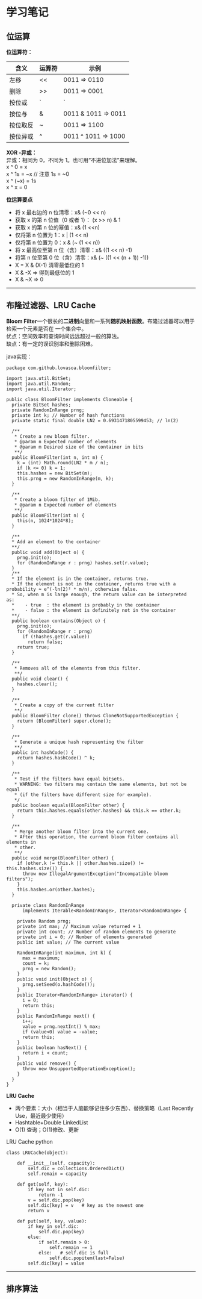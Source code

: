 # 学习笔记

## 位运算

**位运算符：**  

|  **含义**   | **运算符**  |  **示例**   | 
|  ----  | ----  | ----  |
| 左移  | << | 0011 => 0110 | 
| 删除  | >> | 0011 => 0001| 
| 按位或  | `|` | 0011 `|` 1011 => 1011 | 
| 按位与 | & | 0011 & 1011 => 0011 | 
| 按位取反  | ~ | 0011 => 1100 | 
| 按位异或 | ^ | 0011 ^ 1011 => 1000 |


**XOR -异或：**  
异或：相同为 0，不同为 1。也可用“不进位加法”来理解。  
x ^ 0 = x  
x ^ 1s = ~x // 注意 1s = ~0  
x ^ (~x) = 1s  
x ^ x = 0  

**位运算要点**     

- 将 x 最右边的 n 位清零：x& (~0 << n)  
- 获取 x 的第 n 位值（0 或者 1）： (x >> n) & 1  
- 获取 x 的第 n 位的幂值：x& (1 <<n)  
- 仅将第 n 位置为 1：x | (1 << n)  
- 仅将第 n 位置为 0：x & (~ (1 << n))    
- 将 x 最高位至第 n 位（含）清零：x& ((1 << n) -1)  
- 将第 n 位至第 0 位（含）清零：x& (~ ((1 << (n + 1)) -1))  
- X = X & (X-1) 清零最低位的 1  
- X & -X => 得到最低位的 1  
- X & ~X => 0  

***

## 布隆过滤器、LRU Cache  

**Bloom Filter**一个很长的**二进制**向量和一系列**随机映射函数**。布隆过滤器可以用于检索一个元素是否在
一个集合中。  
优点：空间效率和查询时间远远超过一般的算法。  
缺点：有一定的误识别率和删除困难。  

java实现：  
```
package com.github.lovasoa.bloomfilter;

import java.util.BitSet;
import java.util.Random;
import java.util.Iterator;

public class BloomFilter implements Cloneable {
  private BitSet hashes;
  private RandomInRange prng;
  private int k; // Number of hash functions
  private static final double LN2 = 0.6931471805599453; // ln(2)

  /**
   * Create a new bloom filter.
   * @param n Expected number of elements
   * @param m Desired size of the container in bits
   **/
  public BloomFilter(int n, int m) {
    k = (int) Math.round(LN2 * m / n);
    if (k <= 0) k = 1;
    this.hashes = new BitSet(m);
    this.prng = new RandomInRange(m, k);
  }

  /**
   * Create a bloom filter of 1Mib.
   * @param n Expected number of elements
   **/
  public BloomFilter(int n) {
    this(n, 1024*1024*8);
  }

  /**
  * Add an element to the container
  **/
  public void add(Object o) {
    prng.init(o);
    for (RandomInRange r : prng) hashes.set(r.value);
  }
  /** 
  * If the element is in the container, returns true.
  * If the element is not in the container, returns true with a probability ≈ e^(-ln(2)² * m/n), otherwise false.
  * So, when m is large enough, the return value can be interpreted as:
  *    - true  : the element is probably in the container
  *    - false : the element is definitely not in the container
  **/
  public boolean contains(Object o) {
    prng.init(o);
    for (RandomInRange r : prng)
      if (!hashes.get(r.value))
        return false;
    return true;
  }

  /**
   * Removes all of the elements from this filter.
   **/
  public void clear() {
    hashes.clear();
  }

  /**
   * Create a copy of the current filter
   **/
  public BloomFilter clone() throws CloneNotSupportedException {
    return (BloomFilter) super.clone();
  }

  /**
   * Generate a unique hash representing the filter
   **/
  public int hashCode() {
    return hashes.hashCode() ^ k;
  }

  /**
   * Test if the filters have equal bitsets.
   * WARNING: two filters may contain the same elements, but not be equal
   * (if the filters have different size for example).
   */
  public boolean equals(BloomFilter other) {
    return this.hashes.equals(other.hashes) && this.k == other.k;
  }

  /**
   * Merge another bloom filter into the current one.
   * After this operation, the current bloom filter contains all elements in
   * other.
   **/
  public void merge(BloomFilter other) {
    if (other.k != this.k || other.hashes.size() != this.hashes.size()) {
      throw new IllegalArgumentException("Incompatible bloom filters");
    }
    this.hashes.or(other.hashes);
  }

  private class RandomInRange
      implements Iterable<RandomInRange>, Iterator<RandomInRange> {

    private Random prng;
    private int max; // Maximum value returned + 1
    private int count; // Number of random elements to generate
    private int i = 0; // Number of elements generated
    public int value; // The current value

    RandomInRange(int maximum, int k) {
      max = maximum;
      count = k;
      prng = new Random();
    }
    public void init(Object o) {
      prng.setSeed(o.hashCode());
    }
    public Iterator<RandomInRange> iterator() {
      i = 0;
      return this;
    }
    public RandomInRange next() {
      i++;
      value = prng.nextInt() % max;
      if (value<0) value = -value;
      return this;
    }
    public boolean hasNext() {
      return i < count;
    }
    public void remove() {
      throw new UnsupportedOperationException();
    }
  }
}

```



**LRU Cache**  
- 两个要素：大小（相当于人脑能够记住多少东西）、替换策略（Last Recently Use，最近最少使用）  
- Hashtable+Double LinkedList  
- O(1) 查询；O(1)修改、更新  

LRU Cache python  
```
class LRUCache(object): 

	def __init__(self, capacity): 
		self.dic = collections.OrderedDict() 
		self.remain = capacity

	def get(self, key): 
		if key not in self.dic: 
			return -1 
		v = self.dic.pop(key) 
		self.dic[key] = v   # key as the newest one 
		return v 

	def put(self, key, value): 
		if key in self.dic: 
			self.dic.pop(key) 
		else: 
			if self.remain > 0: 
				self.remain -= 1 
			else:   # self.dic is full
				self.dic.popitem(last=False) 
		self.dic[key] = value
```

***  

## 排序算法








 
